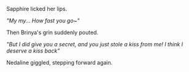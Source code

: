 Sapphire licked her lips.

*"My my... How fast you go~"*

Then Brinya's grin suddenly pouted.

*"But I did give you a secret, and you just stole a kiss from me! I think I deserve a kiss back"*

Nedaline giggled, stepping forward again.